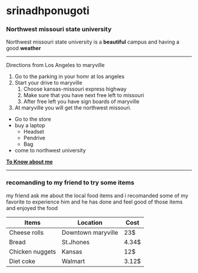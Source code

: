 # srinadhponugoti
### Northwest missouri state university

Northwest missouri state university is a **beautiful** campus and having a good **weather**
 
---
Directions from Los Angeles  to  maryville
1. Go to the parking in your homr at los angeles 
2. Start your drive to maryville 
     1. Choose kansas-missouri express highway
     2. Make sure that you have next free left to missouri
     3. After free left you have sign boards of maryville
3. At maryville you will get the northwest missouri.
* Go to the store
* buy a laptop
   * Headset
   * Pendrive
   * Bag
* come to northwest university 

**[To Know about me](AboutMe.md)**

***
### recomanding to my friend to try some items
 my friend ask me about the local food items and i recomanded some of my favorite to experience him and he has done and feel good of those items and enjoyed the food 

|Items|Location|Cost|
|---|---|---|  
|Cheese rolls|Downtown maryville|23$|
|Bread|St.Jhones|4.34$|
|Chicken nuggets|Kansas|12$|
|Diet coke|Walmart|3.12$|


